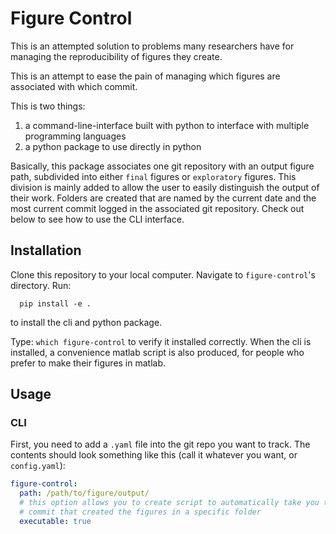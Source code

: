 # Figure Control

This is an attempted solution to problems many researchers have for
managing the reproducibility of figures they create.

This is an attempt to ease the pain of managing which figures are associated
with which commit.

This is two things:
1. a command-line-interface built with python to interface with multiple programming languages
2. a python package to use directly in python

Basically, this package associates one git repository with an output figure
path, subdivided into either `final` figures or `exploratory` figures. This
division is mainly added to allow the user to easily distinguish the output of
their work. Folders are created that are named by the current date and the
most current commit logged in the associated git repository. Check out below
to see how to use the CLI interface.

## Installation

Clone this repository to your local computer. Navigate to `figure-control`'s
directory. Run:

```
  pip install -e .
```

to install the cli and python package.

Type: `which figure-control` to verify it installed correctly. When the cli is
installed, a convenience matlab script is also produced, for people who prefer
to make their figures in matlab.

## Usage

### CLI

First, you need to add a `.yaml` file into the git repo you want to track.
The contents should look something like this (call it whatever you want, or
`config.yaml`):

```yaml
figure-control:
  path: /path/to/figure/output/
  # this option allows you to create script to automatically take you to the
  # commit that created the figures in a specific folder
  executable: true
```
